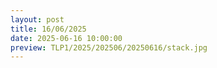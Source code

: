 ```yaml
---
layout: post
title: 16/06/2025
date: 2025-06-16 10:00:00
preview: TLP1/2025/202506/20250616/stack.jpg
---
```


